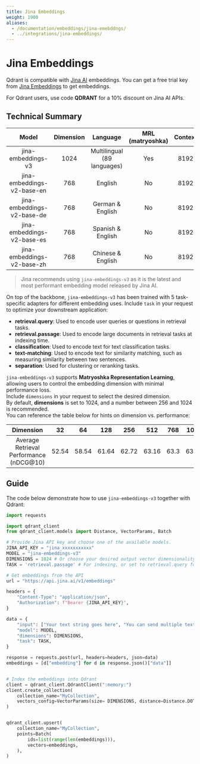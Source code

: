 ```yaml
---
title: Jina Embeddings
weight: 1900
aliases: 
  - /documentation/embeddings/jina-emebddngs/
  - ../integrations/jina-embeddings/
---
```


# Jina Embeddings

Qdrant is compatible with [Jina AI](https://jina.ai/) embeddings. You can get a free trial key from [Jina Embeddings](https://jina.ai/embeddings/) to get embeddings.

For Qdrant users, use code **QDRANT** for a 10% discount on Jina AI APIs.

## Technical Summary

|  Model | Dimension  |  Language |  MRL (matryoshka) | Context |
|:----------------------:|:---------:|:---------:|:-----------:|:---------:|
|  jina-embeddings-v3  |  1024 | Multilingual (89 languages)  |  Yes  | 8192 |
|  jina-embeddings-v2-base-en |  768 |  English |  No | 8192  | 
|  jina-embeddings-v2-base-de |  768 |  German & English |  No  |  8192 | 
|  jina-embeddings-v2-base-es |  768 |  Spanish & English |  No  |  8192 | 
|  jina-embeddings-v2-base-zh | 768  |  Chinese & English |  No  |  8192 | 

> Jina recommends using `jina-embeddings-v3` as it is the latest and most performant embedding model released by Jina AI.

On top of the backbone, `jina-embeddings-v3` has been trained with 5 task-specific adapters for different embedding uses. Include `task` in your request to optimize your downstream application:

+ **retrieval.query**: Used to encode user queries or questions in retrieval tasks.
+ **retrieval.passage**: Used to encode large documents in retrieval tasks at indexing time.
+ **classification**: Used to encode text for text classification tasks.
+ **text-matching**: Used to encode text for similarity matching, such as measuring similarity between two sentences.
+ **separation**: Used for clustering or reranking tasks.

`jina-embeddings-v3` supports **Matryoshka Representation Learning**, allowing users to control the embedding dimension with minimal performance loss.  
Include `dimensions` in your request to select the desired dimension.  
By default, **dimensions** is set to 1024, and a number between 256 and 1024 is recommended.  
You can reference the table below for hints on dimension vs. performance:


|         Dimension          | 32 |  64  | 128 |  256   |  512   |   768 |  1024   | 
|:----------------------:|:---------:|:---------:|:-----------:|:---------:|:----------:|:---------:|:---------:|
|  Average Retrieval Performance (nDCG@10)   |   52.54     | 58.54 |    61.64    | 62.72 | 63.16  | 63.3  |   63.35    | 


## Guide

The code below demonstrate how to use `jina-embeddings-v3` together with Qdrant:


```python
import requests

import qdrant_client
from qdrant_client.models import Distance, VectorParams, Batch

# Provide Jina API key and choose one of the available models.
JINA_API_KEY = "jina_xxxxxxxxxxx"
MODEL = "jina-embeddings-v3"
DIMENSIONS = 1024 # Or choose your desired output vector dimensionality.
TASK = 'retrieval.passage' # For indexing, or set to retrieval.query for quering

# Get embeddings from the API
url = "https://api.jina.ai/v1/embeddings"

headers = {
    "Content-Type": "application/json",
    "Authorization": f"Bearer {JINA_API_KEY}",
}

data = {
    "input": ["Your text string goes here", "You can send multiple texts"],
    "model": MODEL,
    "dimensions": DIMENSIONS,
    "task": TASK,
}

response = requests.post(url, headers=headers, json=data)
embeddings = [d["embedding"] for d in response.json()["data"]]


# Index the embeddings into Qdrant
client = qdrant_client.QdrantClient(":memory:")
client.create_collection(
    collection_name="MyCollection",
    vectors_config=VectorParams(size= DIMENSIONS, distance=Distance.DOT),
)


qdrant_client.upsert(
    collection_name="MyCollection",
    points=Batch(
        ids=list(range(len(embeddings))),
        vectors=embeddings,
    ),
)

```
